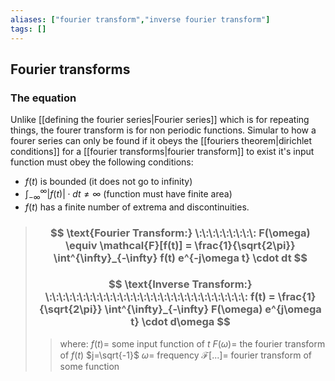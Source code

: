 ```yaml
---
aliases: ["fourier transform","inverse fourier transform"]
tags: []
---
```


## Fourier transforms

### The equation

Unlike [[defining the fourier series|Fourier series]] which is for repeating things, the fourer transform is for non periodic functions. Simular to how a fourer series can only be found if it obeys the [[fouriers theorem|dirichlet conditions]] for a [[fourier transforms|fourier transform]] to exist it's input function must obey the following conditions:
- $f(t)$ is bounded (it does not go to infinity)
- $\int^{\infty}_{-\infty} |f(t)|\cdot dt \neq \infty$ (function must have finite area)
- $f(t)$ has a finite number of extrema and discontinuities.

> ### $$ \text{Fourier Transform:} \:\:\:\:\:\:\:\:\: F(\omega) \equiv \mathcal{F}[f(t)] = \frac{1}{\sqrt{2\pi}} \int^{\infty}_{-\infty} f(t) e^{-j\omega t} \cdot dt $$ 
> ### $$ \text{Inverse Transform:} \:\:\:\:\:\:\:\:\:\:\:\:\:\:\:\:\:\:\:\:\:\:\:\:\:\:\:\:\:\:  f(t) = \frac{1}{\sqrt{2\pi}} \int^{\infty}_{-\infty} F(\omega) e^{j\omega t} \cdot d\omega $$ 
>> where:
>> $f(t)=$ some input function of $t$
>> $F(\omega)=$ the fourier transform of $f(t)$
>> $j=\sqrt{-1}$
>> $\omega=$ frequency
>> $\mathcal{F}[...]=$ fourier transform of some function 


